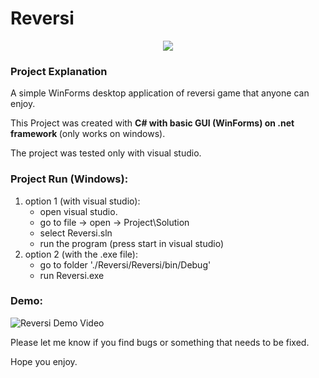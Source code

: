 # Reversi

<p align="center">
   <img src="https://img.shields.io/badge/-Collage%20Project-informational" />
</p>

### Project Explanation

A simple WinForms desktop application of reversi game that anyone can enjoy.

This Project was created with <b> C# with basic GUI (WinForms) on .net framework </b> (only works on windows). 

The project was tested only with visual studio.

### Project Run (Windows):
1. option 1 (with visual studio):
   - open visual studio.
   - go to file -> open -> Project\Solution
   - select Reversi.sln
   - run the program (press start in visual studio)
2. option 2 (with the .exe file):
   - go to folder './Reversi/Reversi/bin/Debug'
   - run Reversi.exe

### Demo:
![Reversi Demo Video](https://github.com/leorrose/Reversi/blob/master/demo.gif)

Please let me know if you find bugs or something that needs to be fixed.

Hope you enjoy.
